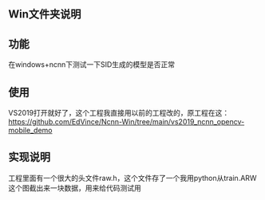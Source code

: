 ## Win文件夹说明

## 功能
在windows+ncnn下测试一下SID生成的模型是否正常

## 使用
VS2019打开就好了，这个工程我直接用以前的工程改的，原工程在这：
https://github.com/EdVince/Ncnn-Win/tree/main/vs2019_ncnn_opencv-mobile_demo

## 实现说明
工程里面有一个很大的头文件raw.h，这个文件存了一个我用python从train.ARW这个图截出来一块数据，用来给代码测试用